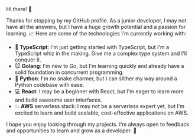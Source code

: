 Hi there! 🖖

Thanks for stopping by my GitHub profile. As a junior developer, I may not have all the answers, but I have a huge growth potential and a passion for learning. 📈 Here are some of the technologies I'm currently working with:

- 🦄 **TypeScript**: I'm just getting started with TypeScript, but I'm a TypeScript whiz in the making. Give me a complex type system and I'll conquer it.
- 🐭 **Golang**: I'm new to Go, but I'm learning quickly and already have a solid foundation in concurrent programming.
- 🐍 **Python**: I'm no snake charmer, but I can slither my way around a Python codebase with ease.
- 💻 **React**: I may be a beginner with React, but I'm eager to learn more and build awesome user interfaces.
- 💥 **AWS** serverless stack: I may not be a serverless expert yet, but I'm excited to learn and build scalable, cost-effective applications on AWS.

I hope you enjoy looking through my projects. I'm always open to feedback and opportunities to learn and grow as a developer. 🚀
